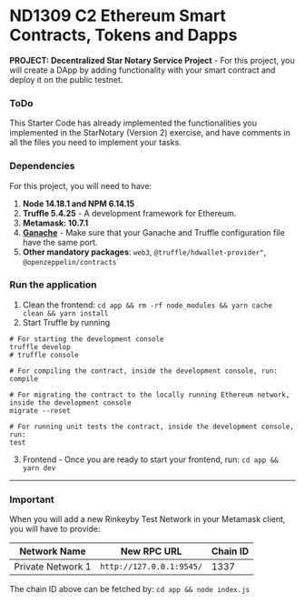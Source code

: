 # ND1309 C2 Ethereum Smart Contracts, Tokens and Dapps

**PROJECT: Decentralized Star Notary Service Project** - For this project, you will create a DApp by adding functionality with your smart contract and deploy it on the public testnet.

### ToDo

This Starter Code has already implemented the functionalities you implemented in the StarNotary (Version 2) exercise, and have comments in all the files you need to implement your tasks.

### Dependencies

For this project, you will need to have:

1. **Node 14.18.1 and NPM 6.14.15**
2. **Truffle 5.4.25** - A development framework for Ethereum.
3. **Metamask: 10.7.1**
4. **[Ganache](https://www.trufflesuite.com/ganache)** - Make sure that your Ganache and Truffle configuration file have the same port.
5. **Other mandatory packages**: `web3`, `@truffle/hdwallet-provider"`, `@openzeppelin/contracts`

### Run the application

1. Clean the frontend: `cd app && rm -rf node_modules && yarn cache clean && yarn install`
2. Start Truffle by running

```shell
# For starting the development console
truffle develop
# truffle console

# For compiling the contract, inside the development console, run:
compile

# For migrating the contract to the locally running Ethereum network, inside the development console
migrate --reset

# For running unit tests the contract, inside the development console, run:
test
```

3. Frontend - Once you are ready to start your frontend, run: `cd app && yarn dev`

---

### Important

When you will add a new Rinkeyby Test Network in your Metamask client, you will have to provide:

| Network Name      | New RPC URL              | Chain ID |
| ----------------- | ------------------------ | -------- |
| Private Network 1 | `http://127.0.0.1:9545/` | 1337     |

The chain ID above can be fetched by: `cd app && node index.js`
